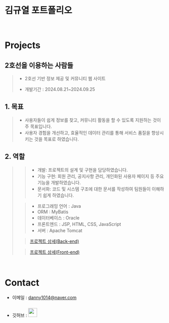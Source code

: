 # 김규열 포트폴리오

<br />

# Projects

## 2호선을 이용하는 사람들
> - 2호선 기반 정보 제공 및 커뮤니티 웹 사이트
>
> - 개발기간 : 2024.08.21~2024.09.25
>
## 1. 목표
> - 사용자들이 쉽게 정보를 찾고, 커뮤니티 활동을 할 수 있도록 지원하는 것이 주 목표입니다.
> - 사용자 경험을 개선하고, 효율적인 데이터 관리를 통해 서비스 품질을 향상시키는 것을 목표로 하였습니다.
>
## 2. 역할
>
>> - 개발: 프로젝트의 설계 및 구현을 담당하였습니다.
>> - 기능 구현: 회원 관리, 공지사항 관리, 개인화된 사용자 페이지 등 주요 기능을 개발하였습니다.
>> - 문서화: 코드 및 시스템 구조에 대한 문서를 작성하여 팀원들이 이해하기 쉽게 하였습니다.
>
>> - 프로그래밍 언어 : Java
>> - ORM : MyBatis
>> - 데이터베이스 : Oracle
>> - 프론트엔드 : JSP, HTML, CSS, JavaScript
>> - 서버 : Apache Tomcat
>
>> [프로젝트 상세(Back-end)](https://github.com/danny1014/224-Backend.git)  
>
>> [프로젝트 상세(Front-end)]([https://github.com/kimphysicsman/MyLittelTrip_frontend_react](https://github.com/danny1014/224.git))

<br />

# Contact

- 이메일 : danny1014@naver.com

- 깃허브 : <a href="https://github.com/kimphysicsman">
  <img src="https://user-images.githubusercontent.com/68724828/185908612-22f4d219-78a7-4de7-bb02-deecaa63bffa.png" height="28px" style="margin-top: 10px" />
  </a>

